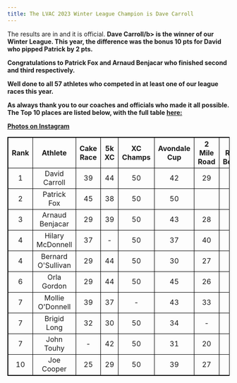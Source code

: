 ```yaml
---
title: The LVAC 2023 Winter League Champion is Dave Carroll
---
```

The results are in and it is official. <b>Dave Carroll/b> is the winner of our Winter League. This year, the difference was the bonus 10 pts for David who pipped Patrick by 2 pts. 

Congratulations to <b>Patrick Fox</b> and <b>Arnaud Benjacar</b> who finished second and third respectively.

Well done to all 57 athletes who competed in at least one of our league races this year. 

As always thank you to our coaches and officials who made it all possible. The Top 10 places are listed below, with the full table <a href="https://liffeyvalleyac.com/assets/results/winter-league-2022-2023/LVAC-Final-Winter-League-2022-23.pdf" target="_blank" rel="noopener noreferrer">here:</a>

<a href="https://www.instagram.com/p/CqWEqYrsTwV/" target="_blank" rel="noopener noreferrer">Photos on Instagram</a>

<html>
<head>
<style>
table, th, td {
  border: 1px solid black;
  border-collapse: collapse;
}
th, td {
      text-align: center
}
</style>
</head>
<body>

<table style="width:100%">
  <tr>
    <th style="width:10%">Rank</th>
    <th style="width:20%">Athlete</th>
    <th style="width:10%">Cake Race   </th>
    <th style="width:10%">5k XC       </th>
    <th style="width:10%">XC Champs   </th>
    <th style="width:10%">Avondale Cup</th>
    <th style="width:10%">2 Mile Road </th>
    <th style="width:10%">5 Race Bonus</th>
    <th style="width:10%">Worst Race</th>
    <th style="width:10%">Total</th>
  </tr>
  <tr>
    <td>1</td>
    <td>David Carroll</td>
    <td>39</td>
    <td>44</td>
    <td>50</td>
    <td>42</td>
    <td>29</td>
    <td>10</td>
    <td>-29</td>
    <td>185</td>
  </tr>
  <tr>
    <td>2</td>
    <td>Patrick Fox</td>
    <td>45</td>
    <td>38</td>
    <td>50</td>
    <td>50</td>
    <td></td>
    <td></td>
    <td></td>
    <td>183</td>
  </tr>
  <tr>
    <td>3</td>
    <td>Arnaud Benjacar</td>
    <td>29</td>
    <td>39</td>
    <td>50</td>
    <td>43</td>
    <td>28</td>
    <td>10</td>
    <td>-28</td>
    <td>171</td>
  </tr>
  <tr>
    <td>4</td>
    <td>Hilary McDonnell</td>
    <td>37</td>
    <td>-</td>
    <td>50</td>
    <td>37</td>
    <td>40</td>
    <td>-</td>
    <td>164</td>
  </tr>
  <tr>
    <td>4</td>
    <td>Bernard O'Sullivan</td>
    <td>29</td>
    <td>44</td>
    <td>50</td>
    <td>30</td>
    <td>27</td>
    <td>10</td>
    <td>10</td>
    <td>163</td>
  </tr>
  <tr>
    <td>6</td>
    <td>Orla Gordon</td>
    <td>29</td>
    <td>44</td>
    <td>50</td>
    <td>45</td>
    <td>26</td>
    <td>10</td>
    <td>10</td>
    <td>159</td>
  </tr>
  <tr>
    <td>7</td>
    <td>Mollie O'Donnell</td>
    <td>39</td>
    <td>37</td>
    <td>-</td>
    <td>43</td>
    <td>33</td>
    <td>-</td>
    <td>-</td>
    <td>159</td>
  </tr>
  <tr>
    <td>7</td>
    <td>Brigid Long</td>
    <td>32</td>
    <td>30</td>
    <td>50</td>
    <td>34</td>
    <td>-</td>
    <td>-</td>
    <td>-</td>
    <td>159</td>
  </tr>
  <tr>
    <td>7</td>
    <td>John Touhy</td>
    <td>-</td>
    <td>42</td>
    <td>50</td>
    <td>31</td>
    <td>20</td>
    <td>-</td>
    <td>-</td>
    <td>159</td>
  </tr>
    <tr>
    <td>10</td>
    <td>Joe Cooper</td>
    <td>25</td>
    <td>29</td>
    <td>50</td>
    <td>39</td>
    <td>27</td>
    <td>10</td>
    <td>-25</td>
    <td>155</td>
  </tr>
</table>



